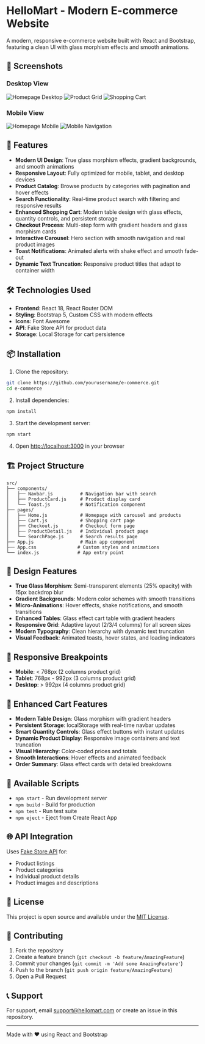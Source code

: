 # HelloMart - Modern E-commerce Website

A modern, responsive e-commerce website built with React and Bootstrap, featuring a clean UI with glass morphism effects and smooth animations.

## 📸 Screenshots

### Desktop View
![Homepage Desktop](screenshots/desktop-home.png)
![Product Grid](screenshots/desktop-products.png)
![Shopping Cart](screenshots/desktop-cart.png)

### Mobile View
![Homepage Mobile](screenshots/mobile-home.png)
![Mobile Navigation](screenshots/mobile-cart.png)

## 🚀 Features

- **Modern UI Design**: True glass morphism effects, gradient backgrounds, and smooth animations
- **Responsive Layout**: Fully optimized for mobile, tablet, and desktop devices
- **Product Catalog**: Browse products by categories with pagination and hover effects
- **Search Functionality**: Real-time product search with filtering and responsive results
- **Enhanced Shopping Cart**: Modern table design with glass effects, quantity controls, and persistent storage
- **Checkout Process**: Multi-step form with gradient headers and glass morphism cards
- **Interactive Carousel**: Hero section with smooth navigation and real product images
- **Toast Notifications**: Animated alerts with shake effect and smooth fade-out
- **Dynamic Text Truncation**: Responsive product titles that adapt to container width

## 🛠️ Technologies Used

- **Frontend**: React 18, React Router DOM
- **Styling**: Bootstrap 5, Custom CSS with modern effects
- **Icons**: Font Awesome
- **API**: Fake Store API for product data
- **Storage**: Local Storage for cart persistence

## 📦 Installation

1. Clone the repository:
```bash
git clone https://github.com/yourusername/e-commerce.git
cd e-commerce
```

2. Install dependencies:
```bash
npm install
```

3. Start the development server:
```bash
npm start
```

4. Open [http://localhost:3000](http://localhost:3000) in your browser

## 🏗️ Project Structure

```
src/
├── components/
│   ├── Navbar.js          # Navigation bar with search
│   ├── ProductCard.js     # Product display card
│   └── Toast.js           # Notification component
├── pages/
│   ├── Home.js            # Homepage with carousel and products
│   ├── Cart.js            # Shopping cart page
│   ├── Checkout.js        # Checkout form page
│   ├── ProductDetail.js   # Individual product page
│   └── SearchPage.js      # Search results page
├── App.js                 # Main app component
├── App.css               # Custom styles and animations
└── index.js              # App entry point
```

## 🎨 Design Features

- **True Glass Morphism**: Semi-transparent elements (25% opacity) with 15px backdrop blur
- **Gradient Backgrounds**: Modern color schemes with smooth transitions
- **Micro-Animations**: Hover effects, shake notifications, and smooth transitions
- **Enhanced Tables**: Glass effect cart table with gradient headers
- **Responsive Grid**: Adaptive layout (2/3/4 columns) for all screen sizes
- **Modern Typography**: Clean hierarchy with dynamic text truncation
- **Visual Feedback**: Animated toasts, hover states, and loading indicators

## 📱 Responsive Breakpoints

- **Mobile**: < 768px (2 columns product grid)
- **Tablet**: 768px - 992px (3 columns product grid)
- **Desktop**: > 992px (4 columns product grid)

## 🛒 Enhanced Cart Features

- **Modern Table Design**: Glass morphism with gradient headers
- **Persistent Storage**: localStorage with real-time navbar updates
- **Smart Quantity Controls**: Glass effect buttons with instant updates
- **Dynamic Product Display**: Responsive image containers and text truncation
- **Visual Hierarchy**: Color-coded prices and totals
- **Smooth Interactions**: Hover effects and animated feedback
- **Order Summary**: Glass effect cards with detailed breakdowns

## 🔧 Available Scripts

- `npm start` - Run development server
- `npm build` - Build for production
- `npm test` - Run test suite
- `npm eject` - Eject from Create React App

## 🌐 API Integration

Uses [Fake Store API](https://fakestoreapi.com/) for:
- Product listings
- Product categories
- Individual product details
- Product images and descriptions

## 📄 License

This project is open source and available under the [MIT License](LICENSE).

## 🤝 Contributing

1. Fork the repository
2. Create a feature branch (`git checkout -b feature/AmazingFeature`)
3. Commit your changes (`git commit -m 'Add some AmazingFeature'`)
4. Push to the branch (`git push origin feature/AmazingFeature`)
5. Open a Pull Request

## 📞 Support

For support, email support@hellomart.com or create an issue in this repository.

---

Made with ❤️ using React and Bootstrap